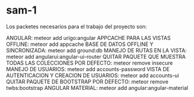 # sam-1
Los packetes necesarios para el trabajo del proyecto son:

ANGULAR: meteor add urigo:angular
APPCACHE PARA LAS VISTAS OFFLINE: meteor add appcache
BASE DE DATOS OFFLINE Y SINCRONIZADA: meteor add ground:db
MANEJO DE RUTAS EN LA VISTA: meteor add angularui:angular-ui-router
QUITAR PAQUETE QUE MUESTRA TODAS LAS COLECCIONES POR DEFECTO: meteor remove insecure
MANEJO DE USUARIOS: meteor add accounts-password
VISTA DE AUTENTICACION Y CREACION DE USUARIOS: meteor add accounts-ui
QUITAR PAQUETE DE BOOTSTRAP POR DEFECTO: meteor remove twbs:bootstrap 
ANGULAR MATERIAL: meteor add angular:angular-material
